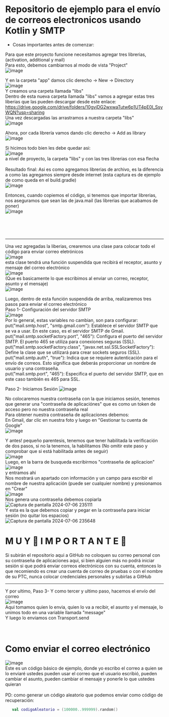 # Repositorio de ejemplo para el envío de correos electronicos usando Kotlin y SMTP

* Cosas importantes antes de comenzar: </br>

Para que este proyecto funcione necesitamos agregar tres librerias, (activation, additional y mail) </br>
Para esto, debemos cambiarnos al modo de vista "Project" </br>
![image](https://github.com/exequiel-miranda/EnvioCorreosKotlin/assets/94820436/3db57d01-676e-4a01-9e03-8b473aeb1560) </br>

Y en la carpeta "app" damos clic derecho -> New -> Directory  </br>
![image](https://github.com/exequiel-miranda/EnvioCorreosKotlin/assets/94820436/ba0bf621-296b-46a3-a97b-7ebac774a335) </br>
Y creamos una carpeta llamada "libs" </br>
Dentro de esta nueva carpeta llamada "libs" vamos a agregar estas tres liberias que las pueden descargar desde este enlace: </br>
https://drive.google.com/drive/folders/10gvjDG2wxwaTutw6p1UT4pE0I_SsyWQN?usp=sharing  </br>
Una vez descargadas las arrastramos a nuestra carpeta "libs" </br>
![image](https://github.com/exequiel-miranda/EnvioCorreosKotlin/assets/94820436/fc2fc91d-f575-44de-9947-0963b875813b) </br>

Ahora, por cada librería vamos dando clic derecho -> Add as library </br>
![image](https://github.com/exequiel-miranda/EnvioCorreosKotlin/assets/94820436/13b8c4df-37b5-4284-b4f6-3e94f84be869) </br>

Si hicimos todo bien les debe quedar asi: </br>
![image](https://github.com/exequiel-miranda/EnvioCorreosKotlin/assets/94820436/4a116e90-f4f0-4c59-8d83-7178fca7c254) </br>
a nivel de proyecto, la carpeta "libs" y con las tres librerias con esa flecha </br>
 </br>
 Resultado final:
Asi es como agregamos librerias de archivo, es la diferencia a como las agregamos siempre desde internet (esta captura es de ejemplo de como queda en el build.gradle)</br>
![image](https://github.com/exequiel-miranda/EnvioCorreosKotlin/assets/94820436/41c91207-247f-4888-afb7-b619eb34ab11) </br>

Entonces, cuando copiemos el código, si tenemos que importar librerias, nos aseguramos que sean las de java.mail (las librerias que acabamos de poner) </br>
![image](https://github.com/exequiel-miranda/EnvioCorreosKotlin/assets/94820436/522ec2fc-59e2-4d46-b73b-8cb725bc78e9) </br>

 </br></br></br>
 <hr>

Una vez agregadas la liberias, crearemos una clase para colocar todo el código para enviar correo eletrónicos</br>
![image](https://github.com/exequiel-miranda/EnvioCorreosKotlin/assets/94820436/c48d2300-d50c-40ea-8170-6e0484762b7c)</br>
esta clase tendrá una función suspendida que recibirá el receptor, asunto y mensaje del correo electrónico</br>
![image](https://github.com/exequiel-miranda/EnvioCorreosKotlin/assets/94820436/6bbbf87f-5d3a-4855-b607-42ac4278d074)</br>
(Que es basicamente lo que escribimos al enviar un correo, receptor, asunto y el mensaje)</br>
![image](https://github.com/exequiel-miranda/EnvioCorreosKotlin/assets/94820436/7d13350f-4bc6-4fd7-9a27-f4c6f058c906)</br>


Luego, dentro de esta función suspendida de arriba, realizaremos tres pasos para enviar el correo electrónico</br>
Paso 1- Configuración del servidor SMTP</br>
![image](https://github.com/exequiel-miranda/EnvioCorreosKotlin/assets/94820436/db2fb39d-7779-4519-a863-ee4764553e77)</br>
Por lo general, estas variables no cambian, son para configurar:</br>
put("mail.smtp.host", "smtp.gmail.com"): Establece el servidor SMTP que se va a usar. En este caso, es el servidor SMTP de Gmail.</br>
put("mail.smtp.socketFactory.port", "465"): Configura el puerto del servidor SMTP. El puerto 465 se utiliza para conexiones seguras (SSL).</br>
put("mail.smtp.socketFactory.class", "javax.net.ssl.SSLSocketFactory"): Define la clase que se utilizará para crear sockets seguros (SSL).</br>
put("mail.smtp.auth", "true"): Indica que se requiere autenticación para el envío de correos. Esto significa que deberás proporcionar un nombre de usuario y una contraseña.</br>
put("mail.smtp.port", "465"): Especifica el puerto del servidor SMTP, que en este caso también es 465 para SSL.</br>

Paso 2- Iniciamos Sesión
![image](https://github.com/exequiel-miranda/EnvioCorreosKotlin/assets/94820436/aa31a8c5-f1a1-489a-b492-f4ae6bbaef7c)

No colocaremos nuestra contraseña con la que iniciamos sesión, tenemos que generar una "contraseña de aplicaciónes" que es como un token de acceso pero no nuestra contraseña real </br>
Para obtener nuestra contraseña de aplicaciones debemos:</br>
En Gmail, dar clic en nuestra foto y luego en "Gestionar tu cuenta de Google"</br>
![image](https://github.com/exequiel-miranda/EnvioCorreosKotlin/assets/94820436/32bb48ad-f264-40cd-ad95-866ba23b4339)</br>

Y antes! pequeño parentesis, tenemos que tener habilitada la verificación de dos pasos, si no la tenemos, la habilitamos (No omitir este paso y comprobar que si está habilitada antes de seguir)</br>
![image](https://github.com/exequiel-miranda/EnvioCorreosKotlin/assets/94820436/3066b42e-ed3e-4a1e-9833-a78f5a2093a5)</br>
Luego, en la barra de busqueda escribirmos "contraseña de aplicacion"</br>
![image](https://github.com/exequiel-miranda/EnvioCorreosKotlin/assets/94820436/bd60fe99-7efc-4e59-ba05-beb9a5082cb9)</br>
y entramos ahi</br>
Nos mostrará un apartado con información y un campo para escribir el nombre de nuestra aplicación (puede ser cualquier nombre) y presionamos en "Crear"</br>
![image](https://github.com/exequiel-miranda/EnvioCorreosKotlin/assets/94820436/46570c04-47b0-484a-bdec-53381f82ede7)</br>
Nos genera una contraseña  debemos copiarla</br>
![Captura de pantalla 2024-07-06 235111](https://github.com/exequiel-miranda/EnvioCorreosKotlin/assets/94820436/ce278a30-5045-4806-97f4-ae050b5fcde8)</br>
Y esta es la que debemos copiar y pegar en la contraseña para iniciar sesión (no quitar los espacios)</br>
![Captura de pantalla 2024-07-06 235648](https://github.com/exequiel-miranda/EnvioCorreosKotlin/assets/94820436/64da537f-a2a8-4c6f-8dcd-a959e627f83f)</br>

# M U Y    🚨    I M P O R T A N T E    🚨  </br>

Si subirán el repositorio aqui a GitHub no coloquen su correo personal con su contraseña de aplicaciones aqui, si bien alguien más no podrá iniciar sesión si que podrá enviar correos electrónicos con su cuenta, entonces lo que recomiendo es crear una cuenta de correo de pruebas o con el nombre de su PTC, nunca colocar credenciales personales y subirlas a GitHub</br>
 <hr>

Y por ultimo, Paso 3- Y como tercer y ultimo paso, hacemos el envío del correo</br>
![image](https://github.com/exequiel-miranda/EnvioCorreosKotlin/assets/94820436/fa3102ee-a7fa-45d6-8f01-595a25fbc94f)</br>
Aqui tomamos quien lo envia, quien lo va a recibir, el asunto y el mensaje, lo unimos todo en una variable llamada "message"</br>
Y luego lo enviamos con Transport.send</br>
</br></br>


# Como enviar el correo electrónico
![image](https://github.com/exequiel-miranda/EnvioCorreosKotlin/assets/94820436/7ba59cee-da7d-407d-b866-80c99f8d405c)</br>
Este es un código básico de ejemplo, donde yo escribo el correo a quien se lo enviaré ustedes pueden usar el correo que el usuario escribió, pueden cambiar el asunto, pueden cambiar el mensaje y ponerle lo que ustedes quieran</br>
</br>
PD: como generar un código aleatorio que podemos enviar como código de recuperación:</br>
```Kotlin
   val codigoAleatorio = (100000..999999).random()
```
